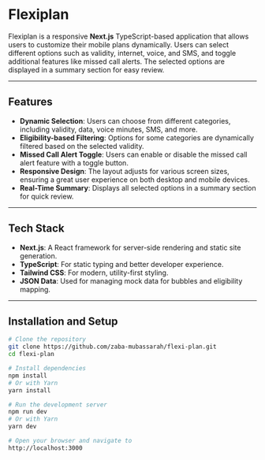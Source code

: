 # Flexiplan

Flexiplan is a responsive **Next.js** TypeScript-based application that allows users to customize their mobile plans dynamically. Users can select different options such as validity, internet, voice, and SMS, and toggle additional features like missed call alerts. The selected options are displayed in a summary section for easy review.

---

## Features

- **Dynamic Selection**: Users can choose from different categories, including validity, data, voice minutes, SMS, and more.
- **Eligibility-based Filtering**: Options for some categories are dynamically filtered based on the selected validity.
- **Missed Call Alert Toggle**: Users can enable or disable the missed call alert feature with a toggle button.
- **Responsive Design**: The layout adjusts for various screen sizes, ensuring a great user experience on both desktop and mobile devices.
- **Real-Time Summary**: Displays all selected options in a summary section for quick review.

---

## Tech Stack

- **Next.js**: A React framework for server-side rendering and static site generation.
- **TypeScript**: For static typing and better developer experience.
- **Tailwind CSS**: For modern, utility-first styling.
- **JSON Data**: Used for managing mock data for bubbles and eligibility mapping.

---

## Installation and Setup

```bash
# Clone the repository
git clone https://github.com/zaba-mubassarah/flexi-plan.git
cd flexi-plan

# Install dependencies
npm install
# Or with Yarn
yarn install

# Run the development server
npm run dev
# Or with Yarn
yarn dev

# Open your browser and navigate to
http://localhost:3000
